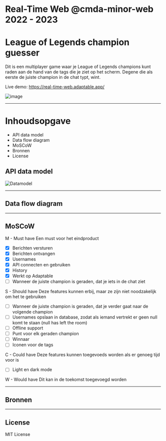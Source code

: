 # Real-Time Web @cmda-minor-web 2022 - 2023

# League of Legends champion guesser

Dit is een multiplayer game waar je League of Legends champions kunt raden aan de hand van de tags die je ziet op het scherm. Degene die als eerste de juiste champion in de chat typt, wint.

Live demo: https://real-time-web.adaptable.app/

![image](https://github.com/DragonSake/real-time-web-2223/assets/40611000/149033f3-32e9-405c-a4f6-b6aebe2ba247)

***

# Inhoudsopgave

* API data model
* Data flow diagram
* MoSCoW
* Bronnen
* License

<!-- ☝️ replace this description with a description of your own work -->

<!-- How about a section that describes how to install this project? 🤓 -->

<!-- ...but how does one use this project? What are its features 🤔 -->

<!-- What external data source is featured in your project and what are its properties 🌠 -->

## API data model

![Datamodel](https://github.com/DragonSake/real-time-web-2223/assets/40611000/543a637e-033c-4598-ba93-a3e851fd302e)

***

## Data flow diagram



***

## MoSCoW

M - Must have
Een must voor het eindproduct

- [X] Berichten versturen
- [X] Berichten ontvangen
- [X] Usernames
- [X] API connecten en gebruiken
- [X] History
- [X] Werkt op Adaptable
- [ ] Wanneer de juiste champion is geraden, dat je iets in de chat ziet 

S - Should have
Deze features kunnen erbij, maar ze zijn niet noodzakelijk om het te gebruiken

- [ ] Wanneer de juiste champion is geraden, dat je verder gaat naar de volgende champion
- [ ] Usernames opslaan in database, zodat als iemand vertrekt er geen null komt te staan (null has left the room)
- [ ] Offline support
- [ ] Punt voor elk geraden champion
- [ ] Winnaar
- [ ] Iconen voor de tags

C - Could have
Deze features kunnen toegevoeds worden als er genoeg tijd voor is

- [ ] Light en dark mode

W - Would have
Dit kan in de toekomst toegevoegd worden

***

## Bronnen



***

## License

MIT License
